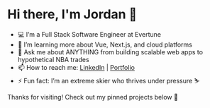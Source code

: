 # Hi there, I'm Jordan 👋  

- 💻 I’m a Full Stack Software Engineer at Evertune  
- 🔭 I’m learning more about Vue, Next.js, and cloud platforms  
- 💬 Ask me about ANYTHING from building scalable web apps to hypothetical NBA trades    
- 📫 How to reach me: [LinkedIn](https://www.linkedin.com/in/jhschiff/) | [Portfolio](https://jordanschiff.netlify.app)  
- ⚡ Fun fact: I’m an extreme skier who thrives under pressure ⛷️  

Thanks for visiting! Check out my pinned projects below 🚀  

